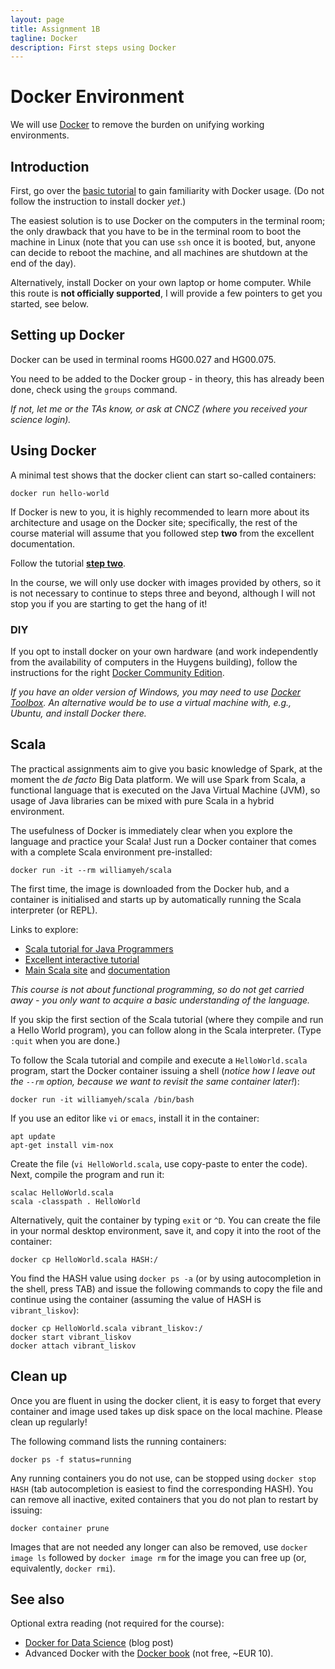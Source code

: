 ```yaml
---
layout: page
title: Assignment 1B
tagline: Docker
description: First steps using Docker
---
```


# Docker Environment

We will use [Docker](https://www.docker.com/what-docker) to remove the burden on unifying working environments.

## Introduction

First, go over the [basic tutorial](https://docs.docker.com/get-started/) to gain familiarity with Docker usage.
(Do not follow the instruction to install docker _yet_.)

The easiest solution is to use Docker on the computers in the terminal room; the only drawback that you
have to be in the terminal room to boot the machine in Linux (note that you can use `ssh` once it is booted, but,
anyone can decide to reboot the machine, and all machines are shutdown at the end of the day).

Alternatively, install Docker on your own laptop or home computer.
While this route is **not officially supported**, I will provide a few pointers to get you started, see below.

## Setting up Docker

Docker can be used in terminal rooms HG00.027 and HG00.075.

You need to be added to the Docker group - in theory, this has already been done, check using the `groups` command.

_If not, let me or the TAs know, or ask at CNCZ (where you received your science login)._

## Using Docker

A minimal test shows that the docker client can start so-called containers:

    docker run hello-world

If Docker is new to you, it is highly recommended to learn more about its architecture and usage on the Docker
site; specifically, the rest of the course material will assume that you followed step **two** from the excellent 
documentation.

Follow the tutorial [**step two**](https://docs.docker.com/get-started/part2/).

In the course, we will only use docker with images provided by others, so it is not necessary to continue to 
steps three and beyond, although I will not stop you if you are starting to get the hang of it!

### DIY

If you opt to install docker on your own hardware (and work independently from the availability of
computers in the Huygens building), follow the instructions for the right [Docker Community Edition](https://www.docker.com/community-edition).

_If you have an older version of Windows, you may need to use [Docker Toolbox](https://docs.docker.com/toolbox/overview/).
An alternative would be to use a virtual machine with, e.g., Ubuntu, and install Docker there._

## Scala

The practical assignments aim to give you basic knowledge of Spark, at the moment the _de facto_ Big Data platform.
We will use Spark from Scala, a functional language that is executed on the Java Virtual Machine (JVM), 
so usage of Java libraries can be mixed with pure Scala in a hybrid environment.

The usefulness of Docker is immediately clear when you explore the language and practice your Scala!
Just run a Docker container that comes with a complete Scala environment pre-installed:

```
docker run -it --rm williamyeh/scala
```

The first time, the image is downloaded from the Docker hub, and a container is initialised and starts up 
by automatically running the Scala interpreter (or REPL). 

Links to explore:

* [Scala tutorial for Java Programmers](http://docs.scala-lang.org/tutorials/scala-for-java-programmers.html)
* [Excellent interactive tutorial](https://www.scala-exercises.org/scala_tutorial)
* [Main Scala site](http://scala-lang.org/) and [documentation](http://docs.scala-lang.org/)

_This course is not about functional programming, so do not get carried away - you only want to acquire a basic understanding of the language._

If you skip the first section of the Scala tutorial (where they compile and run a Hello World program), you 
can follow along in the Scala interpreter. (Type `:quit` when you are done.)

To follow the Scala tutorial and compile and execute a `HelloWorld.scala` program,
start the Docker container issuing a shell (_notice how I leave out the `--rm` option,
because we want to revisit the same container later!_):

    docker run -it williamyeh/scala /bin/bash

If you use an editor like `vi` or `emacs`, install it in the container:

    apt update
    apt-get install vim-nox

Create the file (`vi HelloWorld.scala`, use copy-paste to enter the code).
Next, compile the program and run it:

    scalac HelloWorld.scala
    scala -classpath . HelloWorld

Alternatively, quit the container by typing `exit` or `^D`.
You can create the file in your normal desktop environment, save it, and copy it into the root of the container:

    docker cp HelloWorld.scala HASH:/

You find the HASH value using `docker ps -a` (or by using autocompletion in the shell, press TAB) 
and issue the following commands to copy the file and continue using the container
(assuming the value of HASH is `vibrant_liskov`):

    docker cp HelloWorld.scala vibrant_liskov:/
    docker start vibrant_liskov
    docker attach vibrant_liskov


<!--

TO BE DONE

## Spark Notebook

In the assignments, we get hands-on experience with [Spark Notebook](http://spark-notebook.io).

### Setup (first time only)

If this is the first time that you will start Spark Notebook, you need to use its image and initialize a container:
follow the instructions given in [Spark Notebook for the big data course](../background/spark-notebook.html).

### Starting the Spark Notebook container

Otherwise, start up a container with `docker run` (only if it is not running of course);
and simply open [localhost:9001](http://localhost:9001/) in your browser.

If you successfully started the Spark Notebook container, then opening [localhost:9001](http://localhost:9001/) will
show you the Spark Notebook UI in the browser. 

_Why don't you try out some of the scala things you worked with in the first week!_

(It is possible to run the docker container remotely, and open the Spark Notebook in a browser on your laptop, provided
that you know how to tunnel ports 4040 and 9001 to the laptop; for example using `ssh -L` or the right tunneling 
settings to `Putty`.)

-->

## Clean up

Once you are fluent in using the docker client, it is easy to forget that every container and image used takes up 
disk space on the local machine. Please clean up regularly!

The following command lists the running containers:

    docker ps -f status=running

Any running containers you do not use, can be stopped using `docker stop HASH` (tab autocompletion is easiest to 
find the corresponding HASH).
You can remove all inactive, exited containers that you do not plan to restart by issuing:

    docker container prune

Images that are not needed any longer can also be removed, use `docker image ls` followed by `docker image rm` 
for the image you can free up (or, equivalently, `docker rmi`).

## See also

Optional extra reading (not required for the course):

* [Docker for Data Science](https://towardsdatascience.com/docker-for-data-science-4901f35d7cf9) (blog post)
* Advanced Docker with the [Docker book](http://www.dockerbook.com/) (not free, ~EUR 10).

